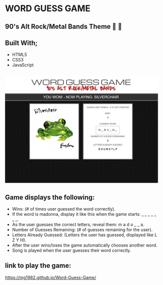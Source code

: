 # WORD GUESS GAME

## 90's Alt Rock/Metal Bands Theme :guitar: :metal:

## Built With;

- HTML5
- CSS3
- JavaScript

## ![Screenshot of game](assets/images/screenShot.jpg)

## Game displays the following:

- Wins: (# of times user guessed the word correctly).
- If the word is madonna, display it like this when the game starts: \_ \_ \_ \_ \_ \_ \_.
- As the user guesses the correct letters, reveal them: m a d o \_ \_ a.
- Number of Guesses Remaining: (# of guesses remaining for the user).
- Letters Already Guessed: (Letters the user has guessed, displayed like L Z Y H).
- After the user wins/loses the game automatically chooses another word.
- Song is played when the user guesses their word correctly.

## link to play the game:

https://mg1982.github.io/Word-Guess-Game/
